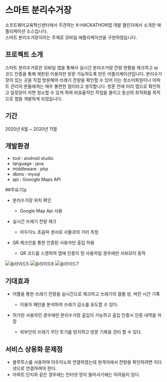 # 스마트 분리수거장
소프트웨어교육혁신센터에서 주관하는 K-HACKATHON앱 개발 챌린지에서 소개한 애플리케이션 소스입니다.   
스마트 분리수거장이라는 주제로 모바일 애플리케이션을 구현하였습니다.

## 프로젝트 소개
스마트 분리수거장은 모바일 앱을 통해서 실시간 분리수거량 잔량 현황을 체크하고 qr코드 인증을 통해 제한된 이용자만 방문 가능하도록 만든 어플리케이션입니다.
분리수거장이 있는 곳을 직접 방문해야 쓰레기 잔량을 확인할 수 있어 이는 청소미화원이나 아파트 관리자 분들에게는 매우 불편한 점이라고 생각합니다.
방문 전에 미리 앱으로 확인하고 일정양이 차면 청소할 수 있게 하여 비효율적인 작업을 줄이고 동선의 최적화를 목적으로 앱을 개발하게 되었습니다.

## 기간 
2020년 6월 ~ 2020년 11월

## 개발환경
- tool : android studio
- language : java
- middleware : php
- dbms : mysql
- api : Gooogle Maps API

##주요기능
- 분리수거장 위치 확인
    - Google Map Api 사용
      
- 실시간 쓰레기 잔량 체크
    - 아두이노 초음파 센서로 사물과의 거리 측정
      
- QR 체크인을 통한 인증된 사용자만 출입 허용
    - QR 코드를 스캔하여 앱에 인증이 된 사용자일 경우에만 서보모터 동작
  
![슬라이드5](https://github.com/hwajinkim/CheckInRecycle/assets/68608437/ca3bb488-3006-4dc5-a419-f9962273bb11)
![슬라이드6](https://github.com/hwajinkim/CheckInRecycle/assets/68608437/c83417da-3369-4d86-9b4c-cfc9d9e1fe80)
![슬라이드7](https://github.com/hwajinkim/CheckInRecycle/assets/68608437/77ddf96b-7936-41ce-b5d0-a585bfdb8032)

## 기대효과
- 어플을 통한 쓰레기 잔량을 실시간으로 체크하고 쓰레기의 월별 양, 버린 시간 기록
    - 이용자 패턴을 분석하여 쓰레기 감소를 유도할 수 있다.
    
- 허가된 사용자인 경우에만 분리수거장 출입이 가능하고 출입 인증시 인증 내역을 저장
    - 외부인의 쓰레기 무단 투기를 방지하고 방문 기록을 관리 할 수 있다.  

## 서비스 상용화 문제점
- 블루투스를 사용하여 아두이노와 연결하였는데 원격지에서 잔량을 확인하려면 이더넷으로 연결하여야 한다.
- 아파트 단지와 같은 경우에는 인터넷 망이 들어서기에는 어려움이 있다.
